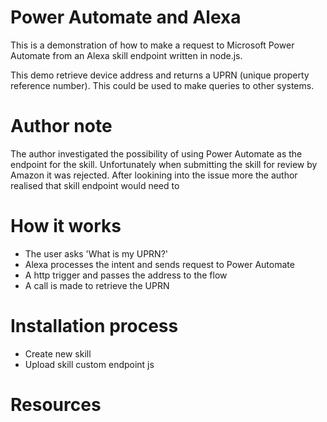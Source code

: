 # Power Automate and Alexa
This is a demonstration of how to make a request to Microsoft Power Automate 
from an Alexa skill endpoint written in node.js.

This demo retrieve device address and returns a UPRN (unique
property reference number). This could be used to make queries to other systems.

# Author note
The author investigated the possibility of using Power Automate as the endpoint for the skill. 
Unfortunately when submitting the skill for review by Amazon it was rejected. After lookining
into the issue more the author realised that skill endpoint would need to

# How it works 

- The user asks 'What is my UPRN?'
- Alexa processes the intent and sends request to Power Automate
- A http trigger and passes the address to the flow
- A call is made to retrieve the UPRN

# Installation process
- Create new skill
- Upload skill custom endpoint js

# Resources
